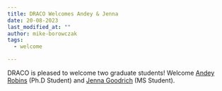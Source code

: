 ```yaml
---
title: DRACO Welcomes Andey & Jenna
date: 20-08-2023
last_modified_at: ""
author: mike-borowczak
tags:
  - welcome

---
```

<!-- excerpt start -->
DRACO is pleased to welcome two graduate students! Welcome [Andey Robins](/members/andey-robins.html) (Ph.D Student) and [Jenna Goodrich](members/jenna-goodrich.html) (MS Student).
<!-- excerpt end -->
